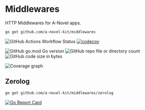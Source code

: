 # Middlewares

HTTP Middlewares for A-Novel apps.

```bash
go get github.com/a-novel-kit/middlewares
```

![GitHub Actions Workflow Status](https://img.shields.io/github/actions/workflow/status/a-novel-kit/middlewares/main.yaml)
[![codecov](https://codecov.io/gh/a-novel-kit/middlewares/graph/badge.svg?token=rquMgl7MDS)](https://codecov.io/gh/a-novel-kit/middlewares)

![GitHub go.mod Go version](https://img.shields.io/github/go-mod/go-version/a-novel-kit/middlewares)
![GitHub repo file or directory count](https://img.shields.io/github/directory-file-count/a-novel-kit/middlewares)
![GitHub code size in bytes](https://img.shields.io/github/languages/code-size/a-novel-kit/middlewares)

![Coverage graph](https://codecov.io/gh/a-novel-kit/middlewares/graphs/sunburst.svg?token=rquMgl7MDS)

## Zerolog

```bash
go get github.com/a-novel-kit/middlewares/zerolog
```

[![Go Report Card](https://goreportcard.com/badge/github.com/a-novel-kit/middlewares)](https://goreportcard.com/report/github.com/a-novel-kit/middlewares)

